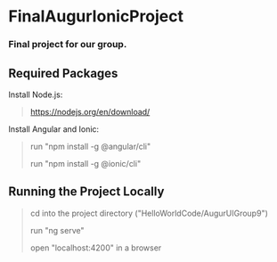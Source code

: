 # FinalAugurIonicProject
### Final project for our group.

## Required Packages

Install Node.js:
> https://nodejs.org/en/download/

Install Angular and Ionic:
> run "npm install -g @angular/cli"
> 
> run "npm install -g @ionic/cli"

## Running the Project Locally

> cd into the project directory ("HelloWorldCode/AugurUIGroup9")
>
> run "ng serve"
> 
> open "localhost:4200" in a browser
